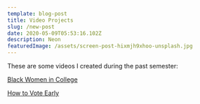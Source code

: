 ```yaml
---
template: blog-post
title: Video Projects
slug: /new-post
date: 2020-05-09T05:53:16.102Z
description: Neon
featuredImage: /assets/screen-post-hixmjh9xhoo-unsplash.jpg
---
```

These are some videos I created during the past semester:

[Black Women in College](https://youtu.be/bMkKR9pxvmA)



[How to Vote Early](https://drive.google.com/file/d/1nc4afypmdujLY5D6uphz35lWFCTbbRT2/view?usp=sharing)
